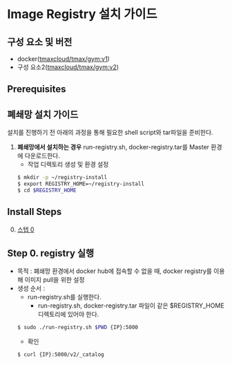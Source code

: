 # Image Registry 설치 가이드

## 구성 요소 및 버전
* docker([tmaxcloud/tmax/gym:v1](https://hub.docker.com/gym/tags))
* 구성 요소2([tmaxcloud/tmax/gym:v2](https://hub.docker.com/gym/tags))

## Prerequisites
## 폐쇄망 설치 가이드
설치를 진행하기 전 아래의 과정을 통해 필요한 shell script와 tar파일을 준비한다.
1. **폐쇄망에서 설치하는 경우** run-registry.sh, docker-registry.tar를 Master 환경에 다운로드한다. 
    * 작업 디렉토리 생성 및 환경 설정
    ```bash
    $ mkdir -p ~/registry-install
    $ export REGISTRY_HOME=~/registry-install
    $ cd $REGISTRY_HOME
    ```

## Install Steps
0. [스텝 0](https://스텝_0로_바로_가기_위한_링크)

## Step 0. registry 실행
* 목적 : 폐쇄망 환경에서 docker hub에 접속할 수 없을 때, docker registry를 이용해 이미지 pull을 위한 설정
* 생성 순서 : 
    * run-registry.sh를 실행한다.
    	 * run-registry.sh, docker-registry.tar 파일이 같은 $REGISTRY_HOME 디렉토리에 있어야 한다.
    ```bash
    $ sudo ./run-registry.sh $PWD {IP}:5000
    ```
    * 확인
    ```bash
    $ curl {IP}:5000/v2/_catalog
